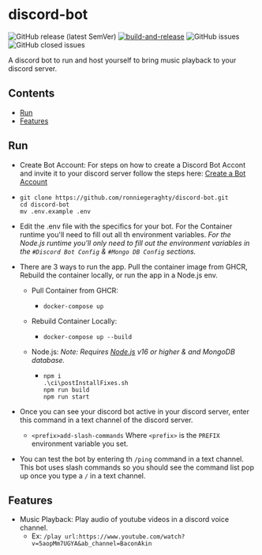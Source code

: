 # discord-bot<!-- omit in toc -->

![GitHub release (latest SemVer)](https://img.shields.io/github/v/release/ronniegeraghty/discord-bot?sort=semver)
[![build-and-release](https://github.com/ronniegeraghty/discord-bot/actions/workflows/docker-build-publish.yml/badge.svg)](https://github.com/ronniegeraghty/discord-bot/actions/workflows/docker-build-publish.yml)
![GitHub issues](https://img.shields.io/github/issues-raw/ronniegeraghty/discord-bot)
![GitHub closed issues](https://img.shields.io/github/issues-closed-raw/ronniegeraghty/discord-bot?color=%238957E5)

A discord bot to run and host yourself to bring music playback to your discord server.

## Contents<!-- omit in toc -->

- [Run](#run)
- [Features](#features)

## Run

- Create Bot Account: For steps on how to create a Discord Bot Accont and invite it to your discord server follow the steps here: [Create a Bot Account](https://discordpy.readthedocs.io/en/stable/discord.html)

- ```shell
  git clone https://github.com/ronniegeraghty/discord-bot.git
  cd discord-bot
  mv .env.example .env
  ```

- Edit the .env file with the specifics for your bot. For the Container runtime you'll need to fill out all th environment variables. _For the Node.js runtime you'll only need to fill out the environment variables in the `#Discord Bot Config` & `#Mongo DB Config` sections._

- There are 3 ways to run the app. Pull the container image from GHCR, Rebuild the container locally, or run the app in a Node.js env.

  - Pull Container from GHCR:

    - ```shell
      docker-compose up
      ```

  - Rebuild Container Locally:

    - ```shell
      docker-compose up --build
      ```

  - Node.js: _Note: Requires [Node.js](https://nodejs.org/en/download/) v16 or higher & and MongoDB database._

    - ```shell
      npm i
      .\ci\postInstallFixes.sh
      npm run build
      npm run start
      ```

- Once you can see your discord bot active in your discord server, enter this command in a text channel of the discord server.

  - `<prefix>add-slash-commands` Where `<prefix>` is the `PREFIX` environment variable you set.

- You can test the bot by entering th `/ping` command in a text channel. This bot uses slash commands so you should see the command list pop up once you type a `/` in a text channel.

## Features

- Music Playback: Play audio of youtube videos in a discord voice channel.
  - Ex: `/play url:https://www.youtube.com/watch?v=5aopMm7UGYA&ab_channel=BaconAkin`
